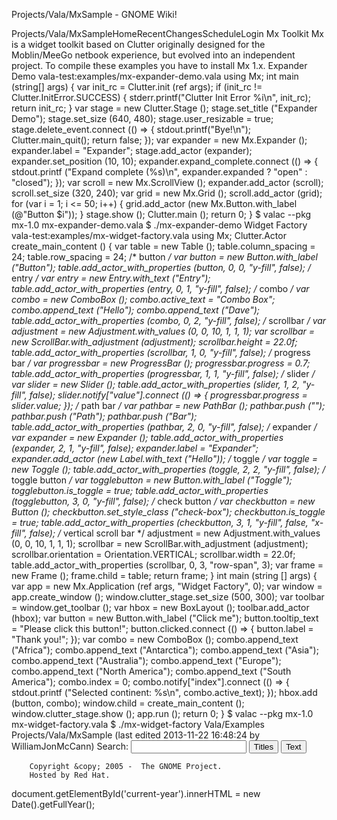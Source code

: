 Projects/Vala/MxSample - GNOME Wiki!
<!--
var search_hint = "Search";
//-->
Projects/Vala/MxSampleHomeRecentChangesScheduleLogin
Mx Toolkit
Mx is a widget toolkit based on Clutter originally designed for the Moblin/MeeGo netbook experience, but evolved into an independent project. To compile these examples you have to install Mx 1.x. 
Expander Demo
vala-test:examples/mx-expander-demo.vala using Mx;
int main (string[] args) {
    var init_rc = Clutter.init (ref args);
    if (init_rc != Clutter.InitError.SUCCESS) {
        stderr.printf("Clutter Init Error %i\n", init_rc);
        return init_rc;
    }
    var stage = new Clutter.Stage ();
    stage.set_title ("Expander Demo");
    stage.set_size (640, 480);
    stage.user_resizable = true;
    stage.delete_event.connect (() => {
        stdout.printf("Bye!\n");
        Clutter.main_quit();
        return false;
    });
    var expander = new Mx.Expander ();
    expander.label = "Expander";
    stage.add_actor (expander);
    expander.set_position (10, 10);
    expander.expand_complete.connect (() => {
        stdout.printf ("Expand complete (%s)\n",
                       expander.expanded ? "open" : "closed");
    });
    var scroll = new Mx.ScrollView ();
    expander.add_actor (scroll);
    scroll.set_size (320, 240);
    var grid = new Mx.Grid ();
    scroll.add_actor (grid);
    for (var i = 1; i <= 50; i++) {
        grid.add_actor (new Mx.Button.with_label (@"Button $i"));
    }
    stage.show ();
    Clutter.main ();
    return 0;
}
$ valac --pkg mx-1.0 mx-expander-demo.vala
$ ./mx-expander-demo 
Widget Factory
vala-test:examples/mx-widget-factory.vala using Mx;
Clutter.Actor create_main_content () {
    var table = new Table ();
    table.column_spacing = 24;
    table.row_spacing = 24;
    /* button */
    var button = new Button.with_label ("Button");
    table.add_actor_with_properties (button, 0, 0, "y-fill", false);
    /* entry */
    var entry = new Entry.with_text ("Entry");
    table.add_actor_with_properties (entry, 0, 1, "y-fill", false);
    /* combo */
    var combo = new ComboBox ();
    combo.active_text = "Combo Box";
    combo.append_text ("Hello");
    combo.append_text ("Dave");
    table.add_actor_with_properties (combo, 0, 2, "y-fill", false);
    /* scrollbar */
    var adjustment = new Adjustment.with_values (0, 0, 10, 1, 1, 1);
    var scrollbar = new ScrollBar.with_adjustment (adjustment);
    scrollbar.height = 22.0f;
    table.add_actor_with_properties (scrollbar, 1, 0, "y-fill", false);
    /* progress bar */
    var progressbar = new ProgressBar ();
    progressbar.progress = 0.7;
    table.add_actor_with_properties (progressbar, 1, 1, "y-fill", false);
    /* slider */
    var slider = new Slider ();
    table.add_actor_with_properties (slider, 1, 2, "y-fill", false);
    slider.notify["value"].connect (() => {
        progressbar.progress = slider.value;
    });
    /* path bar */
    var pathbar = new PathBar ();
    pathbar.push ("");
    pathbar.push ("Path");
    pathbar.push ("Bar");
    table.add_actor_with_properties (pathbar, 2, 0, "y-fill", false);
    /* expander */
    var expander = new Expander ();
    table.add_actor_with_properties (expander, 2, 1, "y-fill", false);
    expander.label = "Expander";
    expander.add_actor (new Label.with_text ("Hello"));
    /* toggle */
    var toggle = new Toggle ();
    table.add_actor_with_properties (toggle, 2, 2, "y-fill", false);
    /* toggle button */
    var togglebutton = new Button.with_label ("Toggle");
    togglebutton.is_toggle = true;
    table.add_actor_with_properties (togglebutton, 3, 0, "y-fill", false);
    /* check button */
    var checkbutton = new Button ();
    checkbutton.set_style_class ("check-box");
    checkbutton.is_toggle = true;
    table.add_actor_with_properties (checkbutton, 3, 1, "y-fill", false, "x-fill", false);
    /* vertical scroll bar */
    adjustment = new Adjustment.with_values (0, 0, 10, 1, 1, 1);
    scrollbar = new ScrollBar.with_adjustment (adjustment);
    scrollbar.orientation = Orientation.VERTICAL;
    scrollbar.width = 22.0f;
    table.add_actor_with_properties (scrollbar, 0, 3, "row-span", 3);
    var frame = new Frame ();
    frame.child = table;
    return frame;
}
int main (string [] args) {
    var app = new Mx.Application (ref args, "Widget Factory", 0);
    var window = app.create_window ();
    window.clutter_stage.set_size (500, 300);
    var toolbar = window.get_toolbar ();
    var hbox = new BoxLayout ();
    toolbar.add_actor (hbox);
    var button = new Button.with_label ("Click me");
    button.tooltip_text = "Please click this button!";
    button.clicked.connect (() => {
        button.label = "Thank you!";
    });
    var combo = new ComboBox ();
    combo.append_text ("Africa");
    combo.append_text ("Antarctica");
    combo.append_text ("Asia");
    combo.append_text ("Australia");
    combo.append_text ("Europe");
    combo.append_text ("North America");
    combo.append_text ("South America");
    combo.index = 0;
    combo.notify["index"].connect (() => {
        stdout.printf ("Selected continent: %s\n", combo.active_text);
    });
    hbox.add (button, combo);
    window.child = create_main_content ();
    window.clutter_stage.show ();
    app.run ();
    return 0;
}
$ valac --pkg mx-1.0 mx-widget-factory.vala
$ ./mx-widget-factory  Vala/Examples Projects/Vala/MxSample  (last edited 2013-11-22 16:48:24 by WilliamJonMcCann)
Search:
<input id="searchinput" type="text" name="value" value="" size="20"
    onfocus="searchFocus(this)" onblur="searchBlur(this)"
    onkeyup="searchChange(this)" onchange="searchChange(this)" alt="Search">
<input id="titlesearch" name="titlesearch" type="submit"
    value="Titles" alt="Search Titles">
<input id="fullsearch" name="fullsearch" type="submit"
    value="Text" alt="Search Full Text">
<!--// Initialize search form
var f = document.getElementById('searchform');
f.getElementsByTagName('label')[0].style.display = 'none';
var e = document.getElementById('searchinput');
searchChange(e);
searchBlur(e);
//-->
        Copyright &copy; 2005 -  The GNOME Project.
        Hosted by Red Hat.
  document.getElementById('current-year').innerHTML = new Date().getFullYear();
